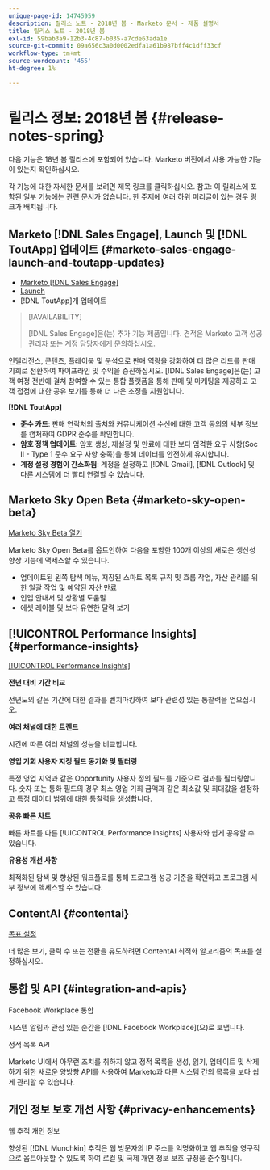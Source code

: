 ```yaml
---
unique-page-id: 14745959
description: 릴리스 노트 - 2018년 봄 - Marketo 문서 - 제품 설명서
title: 릴리스 노트 - 2018년 봄
exl-id: 59bab3a9-12b3-4c87-b035-a7cde63ada1e
source-git-commit: 09a656c3a0d0002edfa1a61b987bff4c1dff33cf
workflow-type: tm+mt
source-wordcount: '455'
ht-degree: 1%

---
```


# 릴리스 정보: 2018년 봄 {#release-notes-spring}

다음 기능은 18년 봄 릴리스에 포함되어 있습니다. Marketo 버전에서 사용 가능한 기능이 있는지 확인하십시오.

각 기능에 대한 자세한 문서를 보려면 제목 링크를 클릭하십시오. 참고: 이 릴리스에 포함된 일부 기능에는 관련 문서가 없습니다. 한 주제에 여러 하위 머리글이 있는 경우 링크가 배치됩니다.

## Marketo [!DNL Sales Engage], Launch 및 [!DNL ToutApp] 업데이트 {#marketo-sales-engage-launch-and-toutapp-updates}

* [Marketo [!DNL Sales Engage]](/help/marketo/product-docs/marketo-sales-connect/getting-started/sales-connect-overview.md)
* [Launch](/help/marketo/product-docs/marketo-sales-connect/getting-started/sales-connect-overview.md)
* [!DNL ToutApp]개 업데이트

>[!AVAILABILITY]
>
>[!DNL Sales Engage]은(는) 추가 기능 제품입니다. 견적은 Marketo 고객 성공 관리자 또는 계정 담당자에게 문의하십시오.

인텔리전스, 콘텐츠, 플레이북 및 분석으로 판매 역량을 강화하여 더 많은 리드를 판매 기회로 전환하여 파이프라인 및 수익을 증진하십시오. [!DNL Sales Engage]은(는) 고객 여정 전반에 걸쳐 참여할 수 있는 통합 플랫폼을 통해 판매 및 마케팅을 제공하고 고객 접점에 대한 공유 보기를 통해 더 나은 조정을 지원합니다.

**[!DNL ToutApp]**

* **준수 카드**: 판매 연락처의 출처와 커뮤니케이션 수신에 대한 고객 동의의 세부 정보를 캡처하여 GDPR 준수를 확인합니다.
* **암호 정책 업데이트**: 암호 생성, 재설정 및 만료에 대한 보다 엄격한 요구 사항(Soc II - Type 1 준수 요구 사항 충족)을 통해 데이터를 안전하게 유지합니다.
* **계정 설정 경험이 간소화됨**: 계정을 설정하고 [!DNL Gmail], [!DNL Outlook] 및 다른 시스템에 더 빨리 연결할 수 있습니다.

## Marketo Sky Open Beta {#marketo-sky-open-beta}

[Marketo Sky Beta 열기](https://help.marketo.com/)

Marketo Sky Open Beta를 옵트인하여 다음을 포함한 100개 이상의 새로운 생산성 향상 기능에 액세스할 수 있습니다.

* 업데이트된 왼쪽 탐색 메뉴, 저장된 스마트 목록 규칙 및 흐름 작업, 자산 관리를 위한 일괄 작업 및 예약된 자산 만료
* 인앱 안내서 및 상황별 도움말
* 에셋 레이블 및 보다 유연한 달력 보기

## [!UICONTROL Performance Insights] {#performance-insights}

[[!UICONTROL Performance Insights]](/help/marketo/product-docs/reporting/performance-insights/performance-insights-overview.md)

**전년 대비 기간 비교**

전년도의 같은 기간에 대한 결과를 벤치마킹하여 보다 관련성 있는 통찰력을 얻으십시오.

**여러 채널에 대한 트렌드**

시간에 따른 여러 채널의 성능을 비교합니다.

**영업 기회 사용자 지정 필드 동기화 및 필터링**

특정 영업 지역과 같은 Opportunity 사용자 정의 필드를 기준으로 결과를 필터링합니다. 숫자 또는 통화 필드의 경우 최소 영업 기회 금액과 같은 최소값 및 최대값을 설정하고 특정 데이터 범위에 대한 통찰력을 생성합니다.

**공유 빠른 차트**

빠른 차트를 다른 [!UICONTROL Performance Insights] 사용자와 쉽게 공유할 수 있습니다.

**유용성 개선 사항**

최적화된 탐색 및 향상된 워크플로를 통해 프로그램 성공 기준을 확인하고 프로그램 세부 정보에 액세스할 수 있습니다.

## ContentAI {#contentai}

[목표 설정](/help/marketo/product-docs/predictive-content/getting-started/algorithm-goal-settings.md)

더 많은 보기, 클릭 수 또는 전환을 유도하려면 ContentAI 최적화 알고리즘의 목표를 설정하십시오.

## 통합 및 API {#integration-and-apis}

Facebook Workplace 통합

시스템 알림과 관심 있는 순간을 [!DNL Facebook Workplace]&#x200B;(으)로 보냅니다.

정적 목록 API

Marketo UI에서 아무런 조치를 취하지 않고 정적 목록을 생성, 읽기, 업데이트 및 삭제하기 위한 새로운 양방향 API를 사용하여 Marketo과 다른 시스템 간의 목록을 보다 쉽게 관리할 수 있습니다.

## 개인 정보 보호 개선 사항 {#privacy-enhancements}

웹 추적 개인 정보

향상된 [!DNL Munchkin] 추적은 웹 방문자의 IP 주소를 익명화하고 웹 추적을 영구적으로 옵트아웃할 수 있도록 하여 로컬 및 국제 개인 정보 보호 규정을 준수합니다.
